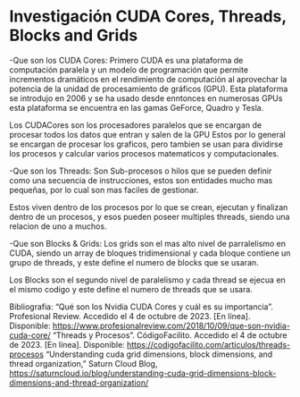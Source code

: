 #  Investigación CUDA Cores, Threads, Blocks and Grids

-Que son los CUDA Cores:
  Primero CUDA es una plataforma de computación paralela y un modelo de programación que permite incrementos dramáticos en el rendimiento de computación al aprovechar la potencia de la unidad de procesamiento de gráficos      (GPU).
  Esta plataforma se introdujo en 2006 y se ha usado desde enntonces en numerosas GPUs esta plataforma se encuentra en las gamas GeForce, Quadro y Tesla.

  Los CUDACores son los procesadores paralelos que se encargan de procesar todos los datos que entran y salen de la GPU Estos por lo general se encargan de procesar los graficos, pero tambien se usan para dividirse los        procesos y calcular varios procesos matematicos y computacionales.

-Que son los Threads:
  Son Sub-procesos o hilos que se pueden definir como una secuencia de instrucciones, estos son entidades mucho mas pequeñas, por lo cual son mas faciles de gestionar.

  Estos viven dentro de los procesos por lo que se crean, ejecutan y finalizan dentro de un procesos, y esos pueden poseer multiples threads, siendo una relacion de uno a muchos.

-Que son Blocks & Grids:
  Los grids son el mas alto nivel de parralelismo en CUDA, siendo un array de bloques tridimensional y cada bloque contiene un grupo de threads, y este define el numero de blocks que se usaran.

  Los Blocks son el segundo nivel de paralelismo y cada thread se ejecua en el mismo codigo y este define el numero de threads que se usara.

  Bibliografia:
  “Qué son los Nvidia CUDA Cores y cuál es su importancia”. Profesional Review. Accedido el 4 de octubre de 2023. [En línea]. Disponible: https://www.profesionalreview.com/2018/10/09/que-son-nvidia-cuda-core/ 
  “Threads y Procesos”. CódigoFacilito. Accedido el 4 de octubre de 2023. [En línea]. Disponible: https://codigofacilito.com/articulos/threads-procesos
  “Understanding cuda grid dimensions, block dimensions, and thread organization,” Saturn Cloud Blog, https://saturncloud.io/blog/understanding-cuda-grid-dimensions-block-dimensions-and-thread-organization/
